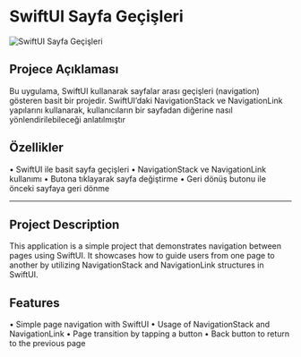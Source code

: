 # SwiftUI Sayfa Geçişleri
![SwiftUI Sayfa Geçişleri](https://github.com/user-attachments/assets/8770eb08-3d33-4a27-b3f5-711d35986261)

## Projece Açıklaması 
Bu uygulama, SwiftUI kullanarak sayfalar arası geçişleri (navigation) gösteren basit bir projedir. SwiftUI’daki NavigationStack ve NavigationLink yapılarını kullanarak, kullanıcıların bir sayfadan diğerine nasıl yönlendirilebileceği anlatılmıştır

## Özellikler 
•	SwiftUI ile basit sayfa geçişleri 
•	NavigationStack ve NavigationLink kullanımı 
•	Butona tıklayarak sayfa değiştirme 
•	Geri dönüş butonu ile önceki sayfaya geri dönme

---------------------------------------------------------

## Project Description
This application is a simple project that demonstrates navigation between pages using SwiftUI. It showcases how to guide users from one page to another by utilizing NavigationStack and NavigationLink structures in SwiftUI.

## Features
•	Simple page navigation with SwiftUI
•	Usage of NavigationStack and NavigationLink
•	Page transition by tapping a button
•	Back button to return to the previous page
